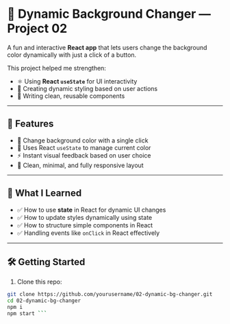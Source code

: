 # 🎨 Dynamic Background Changer — Project 02

A fun and interactive **React app** that lets users change the background color dynamically with just a click of a button.

This project helped me strengthen:
- ⚛️ Using **React `useState`** for UI interactivity
- 🎯 Creating dynamic styling based on user actions
- 🧼 Writing clean, reusable components

---

## 🚀 Features

- 🎨 Change background color with a single click
- 🧠 Uses React `useState` to manage current color
- ⚡ Instant visual feedback based on user choice
- 🧩 Clean, minimal, and fully responsive layout

---

## 🧠 What I Learned

- ✅ How to use **state** in React for dynamic UI changes
- ✅ How to update styles dynamically using state
- ✅ How to structure simple components in React
- ✅ Handling events like `onClick` in React effectively

---

## 🛠️ Getting Started

1. Clone this repo:

```bash
git clone https://github.com/yourusername/02-dynamic-bg-changer.git
cd 02-dynamic-bg-changer
npm i
npm start ```

